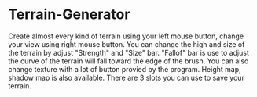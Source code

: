 # Terrain-Generator
Create almost every kind of terrain using your left mouse button, change your view using right mouse button. You can change the high and size of the terrain by adjust "Strength" and "Size" bar. "Fallof" bar is use to adjust the curve of the terrain will fall toward the edge of the brush.
You can also change texture with a lot of button provied by the program. Height map, shadow map is also available. There are 3 slots you can use to save your terrain.
